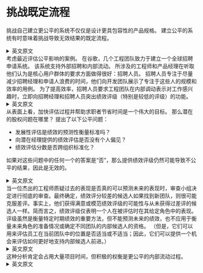 # 挑战既定流程
挑战自己建立更公平的系统不仅仅是设计更具包容性的产品规格。 建立公平的系统有时意味着挑战导致无效结果的既定流程。
<details> <summary>英文原文</summary><div style="border:1px solid #eee;padding:5px;background-color:#F2F2F2">
Challenging yourself to build more equitable systems goes beyond designing more inclusive product specifications. Building equitable systems sometimes means challenging established processes that drive invalid results.
</div></details>
考虑最近评估公平影响的案例。 在谷歌，几个工程团队致力于建立一个全球招聘申请系统。 该系统支持外部招聘和内部流动。 所涉及的工程师和产品经理在听取他们认为是核心用户群体的要求方面做得很好：招聘人员。 招聘人员专注于尽量减少招聘经理和申请人浪费的时间，他们向开发团队展示了专注于这些人的规模和效率的用例。 为了提高效率，招聘人员要求工程团队在内部调动表示对工作感兴趣时，立即向招聘经理和招聘人员突出绩效评级（特别是较低的评级）的功能。
<details> <summary>英文原文</summary><div style="border:1px solid #eee;padding:5px;background-color:#F2F2F2">
Consider a recent case evaluated for equity implications. At Google, several engineer‐ ing teams worked to build a global hiring requisition system. The system supports both external hiring and internal mobility. The engineers and product managers involved did a great job of listening to the requests of what they considered to be their core user group: recruiters. The recruiters were focused on minimizing wasted time for hiring managers and applicants, and they presented the development team with use cases focused on scale and efficiency for those people. To drive efficiency, the recruiters asked the engineering team to include a feature that would highlight performance ratings—specifically lower ratings—to the hiring manager and recruiter as soon as an internal transfer expressed interest in a job.
</div></details>
从表面上看，加快评估过程并帮助求职者节省时间是一个伟大的目标。 那么潜在的股权问题在哪里？ 提出了以下公平问题：

* 发展性评估是绩效的预测性衡量标准吗？
* 向潜在经理提供的绩效评估是否没有个人偏见？
* 绩效评估分数是否跨组织标准化？

如果对这些问题中的任何一个的答案是“否”，那么提供绩效评级仍然可能导致不公平的结果，因此是无效的。
<details> <summary>英文原文</summary><div style="border:1px solid #eee;padding:5px;background-color:#F2F2F2">
On its face, expediting the evaluation process and helping jobseekers save time is a great goal. So where is the potential equity concern? The following equity questions were raised:

* Are developmental assessments a predictive measure of performance?
* Are the performance assessments being presented to prospective managers free of individual bias?
* Are performance assessment scores standardized across organizations?

If the answer to any of these questions is “no,” presenting performance ratings could still drive inequitable, and therefore invalid, results.
</div></details>
当一位杰出的工程师质疑过去的表现是否真的可以预测未来的表现时，审查小组决定进行彻底的审查。最终确定，绩效评分较差的候选人如果找到新团队，则很可能克服差评。事实上，他们获得满意或模范绩效评级的可能性与从未获得过差评的候选人一样。简而言之，绩效评级仅表明一个人在被评估时在其给定角色中的表现。评级虽然是衡量特定时期绩效的重要方法，但不能预测未来的绩效，也不应用于衡量未来角色的准备情况或确定不同团队的内部候选人的资格。 （但是，它们可以用来评估员工在当前团队中的位置是否适当或不适当；因此，它们可以提供一个机会来评估如何更好地支持内部候选人前进。）
<details> <summary>英文原文</summary><div style="border:1px solid #eee;padding:5px;background-color:#F2F2F2">
When an exceptional engineer questioned whether past performance was in fact predictive of future performance, the reviewing team decided to conduct a thorough review. In the end, it was determined that candidates who had received a poor performance rating were likely to overcome the poor rating if they found a new team. In fact, they were just as likely to receive a satisfactory or exemplary performance rating as candidates who had never received a poor rating. In short, performance ratings are indicative only of how a person is performing in their given role at the time they are being evaluated. Ratings, although an important way to measure performance during a specific period, are not predictive of future performance and should not be used to gauge readiness for a future role or qualify an internal candidate for a different team. (They can, however, be used to evaluate whether an employee is properly or improperly slotted on their current team; therefore, they can provide an opportunity to evaluate how to better support an internal candidate moving forward.)
</div></details>
这种分析肯定会占用大量项目时间，但积极的权衡是更公平的内部流动过程。
<details> <summary>英文原文</summary><div style="border:1px solid #eee;padding:5px;background-color:#F2F2F2">
This analysis definitely took up significant project time, but the positive trade-off was a more equitable internal mobility process.
</div></details>

